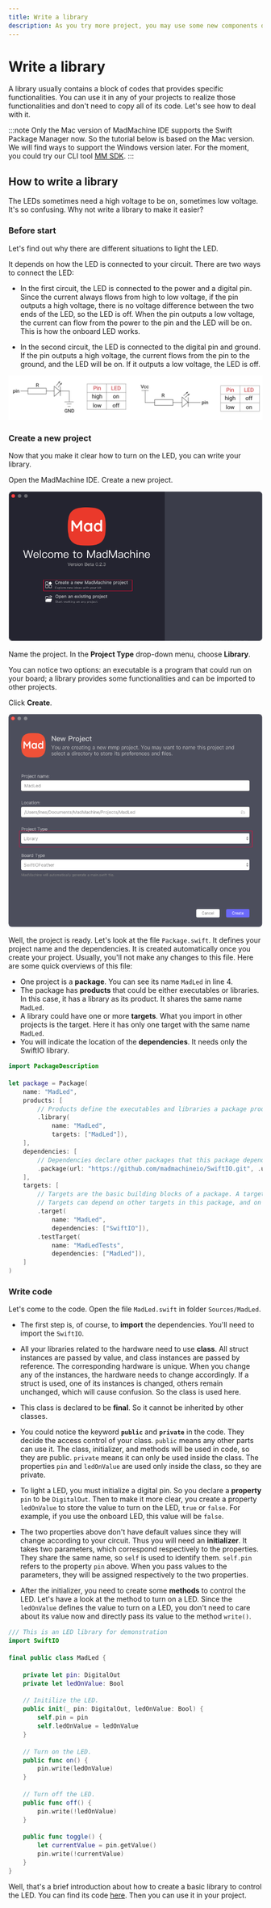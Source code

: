 ```yaml
---
title: Write a library
description: As you try more project, you may use some new components or realize some complicated functions. You can write a new library to simplify and organize your project.
---
```


# Write a library

A library usually contains a block of codes that provides specific functionalities. You can use it in any of your projects to realize those functionalities and don't need to copy all of its code. Let's see how to deal with it.

:::note
Only the Mac version of MadMachine IDE supports the Swift Package Manager now. So the tutorial below is based on the Mac version. We will find ways to support the Windows version later. For the moment, you could try our CLI tool [MM SDK](../overview/software/mm-sdk.md).
:::

## How to write a library
The LEDs sometimes need a high voltage to be on, sometimes low voltage. It's so confusing. Why not write a library to make it easier?

### Before start
Let's find out why there are different situations to light the LED.

It depends on how the LED is connected to your circuit. There are two ways to connect the LED:

- In the first circuit, the LED is connected to the power and a digital pin. Since the current always flows from high to low voltage, if the pin outputs a high voltage, there is no voltage difference between the two ends of the LED, so the LED is off. When the pin outputs a low voltage, the current can flow from the power to the pin and the LED will be on. This is how the onboard LED works.

- In the second circuit, the LED is connected to the digital pin and ground. If the pin outputs a high voltage, the current flows from the pin to the ground, and the LED will be on. If it outputs a low voltage, the LED is off.

![](img/LEDcircuit.png)

### Create a new project
Now that you make it clear how to turn on the LED, you can write your library.

Open the MadMachine IDE. Create a new project.

![](img/create.png)

Name the project. In the **Project Type** drop-down menu, choose **Library**.

You can notice two options: an executable is a program that could run on your board; a library provides some functionalities and can be imported to other projects.

Click **Create**.

![](img/createLibrary.png)

Well, the project is ready. Let's look at the file `Package.swift`. It defines your project name and the dependencies. It is created automatically once you create your project. Usually, you'll not make any changes to this file. Here are some quick overviews of this file:
- One project is a **package**. You can see its name `MadLed` in line 4. 
- The package has **products** that could be either executables or libraries. In this case, it has a library as its product. It shares the same name `MadLed`.
- A library could have one or more **targets**. What you import in other projects is the target. Here it has only one target with the same name `MadLed`.
- You will indicate the location of the **dependencies**. It needs only the SwiftIO library.


```swift
import PackageDescription

let package = Package(
    name: "MadLed",
    products: [
        // Products define the executables and libraries a package produces, and make them visible to other packages.
        .library(
            name: "MadLed",
            targets: ["MadLed"]),
    ],
    dependencies: [
        // Dependencies declare other packages that this package depends on.
        .package(url: "https://github.com/madmachineio/SwiftIO.git", .upToNextMajor(from: "0.0.1")),
    ],
    targets: [
        // Targets are the basic building blocks of a package. A target can define a module or a test suite.
        // Targets can depend on other targets in this package, and on products in packages this package depends on.
        .target(
            name: "MadLed",
            dependencies: ["SwiftIO"]),
        .testTarget(
            name: "MadLedTests",
            dependencies: ["MadLed"]),
    ]
)
```

 ### Write code

Let's come to the code. Open the file `MadLed.swift` in folder `Sources/MadLed`.

- The first step is, of course, to **import** the dependencies. You'll need to import the `SwiftIO`.

- All your libraries related to the hardware need to use **class**. All struct instances are passed by value, and class instances are passed by reference. The corresponding hardware is unique. When you change any of the instances, the hardware needs to change accordingly. If a struct is used, one of its instances is changed, others remain unchanged, which will cause confusion. So the class is used here.

- This class is declared to be **final**. So it cannot be inherited by other classes.

- You could notice the keyword **`public`** and **`private`** in the code. They decide the access control of your class. `public` means any other parts can use it. The class, initializer, and methods will be used in code, so they are public. `private` means it can only be used inside the class. The properties `pin` and `ledOnValue` are used only inside the class, so they are private.

- To light a LED, you must initialize a digital pin. So you declare a **property** `pin` to be `DigitalOut`. Then to make it more clear, you create a property `ledOnValue` to store the value to turn on the LED, `true` or `false`. For example, if you use the onboard LED, this value will be `false`.

- The two properties above don't have default values since they will change according to your circuit. Thus you will need an **initializer**. It takes two parameters, which correspond respectively to the properties. They share the same name, so `self` is used to identify them. `self.pin` refers to the property `pin` above. When you pass values to the parameters, they will be assigned respectively to the two properties. 

- After the initializer, you need to create some **methods** to control the LED. Let's have a look at the method to turn on a LED. Since the `ledOnValue` defines the value to turn on a LED, you don't need to care about its value now and directly pass its value to the method `write()`. 

```swift
/// This is an LED library for demonstration
import SwiftIO

final public class MadLed {

    private let pin: DigitalOut
    private let ledOnValue: Bool

    // Initilize the LED.
    public init(_ pin: DigitalOut, ledOnValue: Bool) {
        self.pin = pin
        self.ledOnValue = ledOnValue
    }

    // Turn on the LED.
    public func on() {
        pin.write(ledOnValue)
    }

    // Turn off the LED.
    public func off() {
        pin.write(!ledOnValue)
    }

    public func toggle() {
        let currentValue = pin.getValue()
        pin.write(!currentValue)
    }
}
```

Well, that's a brief introduction about how to create a basic library to control the LED. You can find its code [here](https://github.com/madmachineio/MadLed). Then you can use it in your project.

